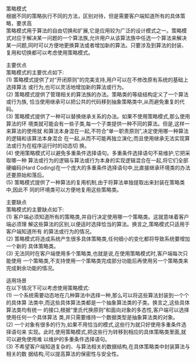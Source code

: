 <p>策略模式
<br>根据不同的策略执行不同的方法，区别对待，但是需要客户端知道所有的具体策略，要求高
<br>策略模式用于算法的自由切换和扩展,它是应用较为广泛的设计模式之一。策略模式对应于解决某一问题的一个算法族,允许用户从该算法族中任选一个算法来解决某一问题,同时可以方便地更换算法或者增加新的算法。只要涉及到算法的封装、复用和切换都可以考虑使用策略模式。<p>主要优点 
<br>策略模式的主要优点如下:
<br>(1) 策略模式提供了对“开闭原则”的完美支持,用户可以在不修改原有系统的基础上选择算法 或行为,也可以灵活地增加新的算法或行为。<br>(2) 策略模式提供了管理相关的算法族的办法。策略类的等级结构定义了一个算法或行为族, 恰当使用继承可以把公共的代码移到抽象策略类中,从而避免重复的代码。<br>(3) 策略模式提供了一种可以替换继承关系的办法。如果不使用策略模式,那么使用算法的环 境类就可能会有一些子类,每一个子类提供一种不同的算法。但是,这样一来算法的使用就 和算法本身混在一起,不符合“单一职责原则”,决定使用哪一种算法的逻辑和该算法本身混合 在一起,从而不可能再独立演化;而且使用继承无法实现算法或行为在程序运行时的动态切 换。<br>(4) 使用策略模式可以避免多重条件选择语句。多重条件选择语句不易维护,它把采取哪一种 算法或行为的逻辑与算法或行为本身的实现逻辑混合在一起,将它们全部硬编码(Hard Coding)在一个庞大的多重条件选择语句中,比直接继承环境类的办法还要原始和落后。<br>(5) 策略模式提供了一种算法的复用机制,由于将算法单独提取出来封装在策略类中,因此不 同的环境类可以方便地复用这些策略类。<p>主要缺点 
<br>策略模式的主要缺点如下:<br>(1) 客户端必须知道所有的策略类,并自行决定使用哪一个策略类。这就意味着客户端必须理 解这些算法的区别,以便适时选择恰当的算法。换言之,策略模式只适用于客户端知道所有 的算法或行为的情况。<br>(2) 策略模式将造成系统产生很多具体策略类,任何细小的变化都将导致系统要增加一个新的 具体策略类。<br>(3) 无法同时在客户端使用多个策略类,也就是说,在使用策略模式时,客户端每次只能使用 一个策略类,不支持使用一个策略类完成部分功能后再使用另一个策略类来完成剩余功能的情况。<p>适用场景 
<br>在以下情况下可以考虑使用策略模式:<br>(1) 一个系统需要动态地在几种算法中选择一种,那么可以将这些算法封装到一个个的具体算 法类中,而这些具体算法类都是一个抽象算法类的子类。换言之,这些具体算法类均有统一 的接口,根据“里氏代换原则”和面向对象的多态性,客户端可以选择使用任何一个具体算法 类,并只需要维持一个数据类型是抽象算法类的对象。<br>(2) 一个对象有很多的行为,如果不用恰当的模式,这些行为就只好使用多重条件选择语句来 实现。此时,使用策略模式,把这些行为转移到相应的具体策略类里面,就可以避免使用难 以维护的多重条件选择语句。
<br>(3) 不希望客户端知道复杂的、与算法相关的数据结构,在具体策略类中封装算法与相关的数 据结构,可以提高算法的保密性与安全性。
